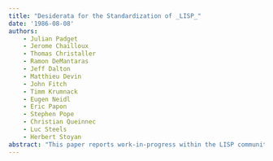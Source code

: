 ```yaml
---
title: "Desiderata for the Standardization of _LISP_"
date: '1986-08-08'
authors: 
    - Julian Padget
    - Jerome Chailloux
    - Thomas Christaller
    - Ramon DeMantaras
    - Jeff Dalton
    - Matthieu Devin
    - John Fitch
    - Timm Krumnack
    - Eugen Neidl
    - Eric Papon
    - Stephen Pope
    - Christian Queinnec
    - Luc Steels
    - Herbert Stoyan
abstract: "This paper reports work-in-progress within the LISP community on efforts to bring the LISP language to national and international standardisation. The paper discusses the objective criteria that have been established, how it is planned that these will be satisfied, when it is expected these will be fulfilled and what it still open. The Common LISP definition has made a very valuable contribution to the standardisation of LISP and the current authors have learned much from that experience. The result is a rationale for how LISP could be standardised along with identification of key features in the language and its environment, which together lead to a layered definition. This is followed by detail of the proposal for LISP standardisation based on the strategies that will have been outlined."
---
```



